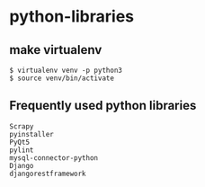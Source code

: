 # python-libraries
## make virtualenv
	$ virtualenv venv -p python3
	$ source venv/bin/activate
## Frequently used python libraries
	Scrapy
	pyinstaller
	PyQt5
	pylint
	mysql-connector-python
	Django
	djangorestframework
